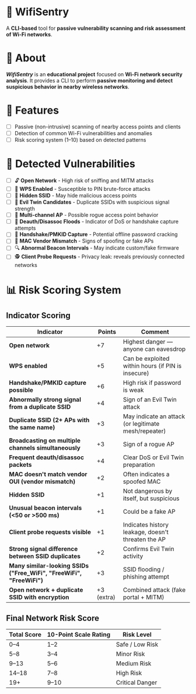 # 🔐 WifiSentry

A **CLI-based** tool for **passive vulnerability scanning and risk assessment of Wi-Fi networks**.

# 🎯 About

**_WifiSentry_** is an **educational project** focused on **Wi-Fi network security analysis**. It provides a CLI to perform **passive monitoring and detect suspicious behavior in nearby wireless networks**.

# 🧰 Features

- [ ] Passive (non-intrusive) scanning of nearby access points and clients
- [ ] Detection of common Wi-Fi vulnerabilities and anomalies
- [ ] Risk scoring system (1–10) based on detected patterns

# 📌 Detected Vulnerabilities

- [ ] 🔓 **Open Network** - High risk of sniffing and MITM attacks
- [ ] 🤖 **WPS Enabled** - Susceptible to PIN brute-force attacks
- [ ] 🧠 **Hidden SSID** - May hide malicious access points
- [ ] 🦹 **Evil Twin Candidates** - Duplicate SSIDs with suspicious signal strength
- [ ] 📡 **Multi-channel AP** - Possible rogue access point behavior
- [ ] 🧨 **Deauth/Disassoc Floods** - Indicator of DoS or handshake capture attempts
- [ ] 📜 **Handshake/PMKID Capture** - Potential offline password cracking
- [ ] 🧬 **MAC Vendor Mismatch** - Signs of spoofing or fake APs
- [ ] 🔍 **Abnormal Beacon Intervals** - May indicate custom/fake firmware
- [ ] 🕵️ **Client Probe Requests** - Privacy leak: reveals previously connected networks

# 📊 Risk Scoring System

## Indicator Scoring

| Indicator                                                            | Points     | Comment                                              |
| -------------------------------------------------------------------- | ---------- | ---------------------------------------------------- |
| **Open network**                                                     | +7         | Highest danger — anyone can eavesdrop                |
| **WPS enabled**                                                      | +5         | Can be exploited within hours (if PIN is insecure)   |
| **Handshake/PMKID capture possible**                                 | +6         | High risk if password is weak                        |
| **Abnormally strong signal from a duplicate SSID**                   | +4         | Sign of an Evil Twin attack                          |
| **Duplicate SSID (2+ APs with the same name)**                       | +3         | May indicate an attack (or legitimate mesh/repeater) |
| **Broadcasting on multiple channels simultaneously**                 | +3         | Sign of a rogue AP                                   |
| **Frequent deauth/disassoc packets**                                 | +4         | Clear DoS or Evil Twin preparation                   |
| **MAC doesn't match vendor OUI (vendor mismatch)**                   | +2         | Often indicates a spoofed MAC                        |
| **Hidden SSID**                                                      | +1         | Not dangerous by itself, but suspicious              |
| **Unusual beacon intervals (<50 or >500 ms)**                        | +1         | Could be a fake AP                                   |
| **Client probe requests visible**                                    | +1         | Indicates history leakage, doesn't threaten the AP   |
| **Strong signal difference between SSID duplicates**                 | +2         | Confirms Evil Twin activity                          |
| **Many similar-looking SSIDs ("Free_WiFi", "FreeWiFi", "FrееWiFi")** | +3         | SSID flooding / phishing attempt                     |
| **Open network + duplicate SSID with encryption**                    | +3 (extra) | Combined attack (fake portal + MITM)                 |

## Final Network Risk Score

| Total Score | 10-Point Scale Rating | Risk Level      |
| ----------- | --------------------- | --------------- |
| 0–4         | 1–2                   | Safe / Low Risk |
| 5–8         | 3–4                   | Minor Risk      |
| 9–13        | 5–6                   | Medium Risk     |
| 14–18       | 7–8                   | High Risk       |
| 19+         | 9–10                  | Critical Danger |
